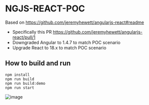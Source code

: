 # NGJS-REACT-POC

Based on https://github.com/jeremyhewett/angularjs-react#readme
* Specifically this PR https://github.com/jeremyhewett/angularjs-react/pull/1 
* Downgraded Angular to 1.4.7 to match POC scenario
* Upgrade React to 18.x to match POC scenario

## How to build and run
```
npm install
npm run build
npm run build:demo
npm run start
```
![image](https://user-images.githubusercontent.com/24234359/220202267-c4bfd52f-c7ae-4c37-9e02-b1ff08466e9e.png)
